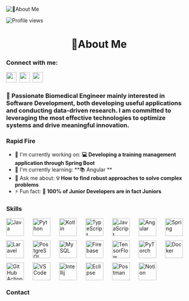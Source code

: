 ![👋About Me](https://static.wixstatic.com/media/53fad0_ce0704caa0174d6aa9b2b8101a62fa77~mv2.gif)

![Profile views](https://komarev.com/ghpvc/?username=Doblado3&label=Profile%20views&color=0e75b6&style=flat)

<div id="toc">
  <ul align="center" style="list-style: none">
    <summary>
      <h1>
        👋About Me
      </h1>
    </summary>
  </ul>
</div>

**<h3 align="left">Connect with me:</h3>** 
<p align="left"><a href="https://github.com/sushilmagare10" target="_blank"><img src="https://img.shields.io/badge/GitHub-100000?logo=github&logoColor=white" height="28" style="margin-right: 4px"></a> <a href="https://www.linkedin.com/in/sushil-magare" target="_blank"><img src="https://img.shields.io/badge/LinkedIn-0077B5?logo=linkedin&logoColor=white" height="28" style="margin-right: 4px"></a> <a href="https://twitter.com/Sushil__SM" target="_blank"><img src="https://img.shields.io/badge/Twitter-000000?logo=X&logoColor=white" height="28" style="margin-right: 4px"></a></p>

 **<h3 align="left">🚀 Passionate Biomedical Engineer mainly interested in Software Development, both developing useful applications and conducting data-driven research. I am committed to leveraging the most effective technologies to optimize systems and drive meaningful innovation. </h3>**

**<h3 align="left">Rapid Fire</h3>**

- 💼 I'm currently working on: **💻 Developing a training management application through Spring Boot**
- 🌱 I'm currently learning: **📚 Angular **
- 💬 Ask me about: **💡 How to find robust approaches to solve complex problems**
- ⚡ Fun fact: **🎢 100% of Junior Developers are in fact Juniors**

 **<h3 align="left">Skills</h3>**

<div style="display: flex; flex-wrap: wrap; gap: 12px; justify-content: left;"><img src="https://skillicons.dev/icons?i=java" height="48" alt="Java" style="margin-right: 12px"> <img src="https://skillicons.dev/icons?i=python" height="48" alt="Python" style="margin-right: 12px"> <img src="https://skillicons.dev/icons?i=kotlin" height="48" alt="Kotlin" style="margin-right: 12px"> <img src="https://skillicons.dev/icons?i=typescript" height="48" alt="TypeScript" style="margin-right: 12px"> <img src="https://skillicons.dev/icons?i=javascript" height="48" alt="JavaScript" style="margin-right: 12px"> <img src="https://skillicons.dev/icons?i=angular" height="48" alt="Angular" style="margin-right: 12px"> <img src="https://skillicons.dev/icons?i=spring" height="48" alt="Spring" style="margin-right: 12px"> <img src="https://skillicons.dev/icons?i=laravel" height="48" alt="Laravel" style="margin-right: 12px"> <img src="https://skillicons.dev/icons?i=postgresql" height="48" alt="PostgreSQL" style="margin-right: 12px"> <img src="https://skillicons.dev/icons?i=mysql" height="48" alt="MySQL" style="margin-right: 12px"> <img src="https://skillicons.dev/icons?i=firebase" height="48" alt="Firebase" style="margin-right: 12px"> <img src="https://skillicons.dev/icons?i=tensorflow" height="48" alt="TensorFlow" style="margin-right: 12px"> <img src="https://skillicons.dev/icons?i=pytorch" height="48" alt="PyTorch" style="margin-right: 12px"> <img src="https://skillicons.dev/icons?i=docker" height="48" alt="Docker" style="margin-right: 12px"> <img src="https://skillicons.dev/icons?i=githubactions" height="48" alt="GitHub Actions" style="margin-right: 12px"> <img src="https://skillicons.dev/icons?i=vscode" height="48" alt="VSCode" style="margin-right: 12px"> <img src="https://skillicons.dev/icons?i=idea" height="48" alt="Intellij" style="margin-right: 12px"> <img src="https://skillicons.dev/icons?i=eclipse" height="48" alt="Eclipse" style="margin-right: 12px"> <img src="https://skillicons.dev/icons?i=postman" height="48" alt="Postman" style="margin-right: 12px"> <img src="https://skillicons.dev/icons?i=notion" height="48" alt="Notion" style="margin-right: 12px"></div>

 **<h3 align="left">Contact</h3>**



